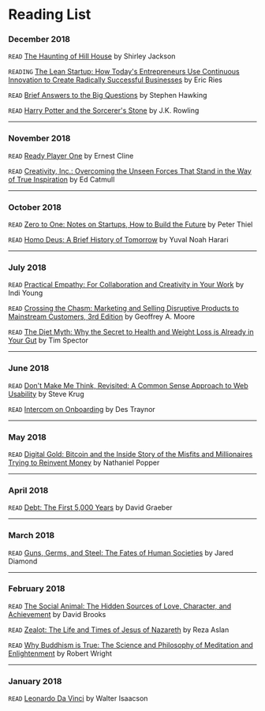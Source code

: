 # Reading List

### December 2018
`READ` [The Haunting of Hill House](https://www.amazon.com/Haunting-Hill-House-Penguin-Classics-ebook/dp/B004SS1MJI/ref=tmm_kin_swatch_0?_encoding=UTF8&qid=1545617649&sr=8-2) by Shirley Jackson

`READING` [The Lean Startup: How Today's Entrepreneurs Use Continuous Innovation to Create Radically Successful Businesses](https://www.amazon.com/Lean-Startup-Entrepreneurs-Continuous-Innovation/dp/0307887898/ref=sr_1_1_sspa?ie=UTF8&qid=1545617593&sr=8-1-spons&keywords=The+Lean+Startup&psc=1) by Eric Ries

`READ` [Brief Answers to the Big Questions](https://www.amazon.com/Brief-Answers-Questions-Stephen-Hawking/dp/1984819194/ref=asc_df_1984819194/?tag=hyprod-20&linkCode=df0&hvadid=312065538926&hvpos=1o1&hvnetw=g&hvrand=4958409437584931674&hvpone=&hvptwo=&hvqmt=&hvdev=c&hvdvcmdl=&hvlocint=&hvlocphy=9060297&hvtargid=pla-527434859021&psc=1) by Stephen Hawking

`READ` [Harry Potter and the Sorcerer's Stone](https://www.amazon.com/Harry-Potter-Sorcerers-Stone-Rowling/dp/059035342X/ref=tmm_pap_swatch_0?_encoding=UTF8&qid=&sr=) by J.K. Rowling

---

### November 2018
`READ` [Ready Player One](https://www.amazon.com/Ready-Player-One-Ernest-Cline/dp/030788743X/ref=tmm_hrd_swatch_0?_encoding=UTF8&qid=&sr=) by Ernest Cline

`READ` [Creativity, Inc.: Overcoming the Unseen Forces That Stand in the Way of True Inspiration](https://www.amazon.com/Creativity-Inc-Overcoming-Unseen-Inspiration/dp/0812993012/ref=tmm_hrd_swatch_0?_encoding=UTF8&qid=&sr=) by Ed Catmull

---

### October 2018
`READ` [Zero to One: Notes on Startups, How to Build the Future](https://www.amazon.com/Zero-One-Notes-Startups-Future/dp/0804139296/ref=tmm_hrd_swatch_0?_encoding=UTF8&qid=&sr=) by Peter Thiel

`READ` [Homo Deus: A Brief History of Tomorrow](https://www.amazon.com/Homo-Deus-Brief-History-Tomorrow/dp/0062464310/ref=tmm_hrd_swatch_0?_encoding=UTF8&qid=&sr=) by Yuval Noah Harari

---

### July 2018
`READ` [Practical Empathy: For Collaboration and Creativity in Your Work](https://www.amazon.com/Practical-Empathy-Collaboration-Creativity-Your/dp/1933820489) by Indi Young

`READ` [Crossing the Chasm: Marketing and Selling Disruptive Products to Mainstream Customers, 3rd Edition](https://www.amazon.com/Crossing-Chasm-3rd-Disruptive-Mainstream/dp/0062292986/ref=sr_1_1?s=books&ie=UTF8&qid=1532434280&sr=1-1&keywords=Crossing+the+chasm) by Geoffrey A. Moore

`READ` [The Diet Myth: Why the Secret to Health and Weight Loss is Already in Your Gut](https://www.amazon.com/Diet-Myth-Secret-Health-Already/dp/1468313614/ref=sr_1_1?s=books&ie=UTF8&qid=1532434465&sr=1-1&keywords=the+diet+myth) by Tim Spector

---

### June 2018
`READ` [Don't Make Me Think, Revisited: A Common Sense Approach to Web Usability](https://www.amazon.com/Dont-Make-Think-Revisited-Usability/dp/0321965515/ref=pd_lpo_sbs_14_t_0?_encoding=UTF8&psc=1&refRID=N12H4YAKDZ6WXBMCMHFY) by Steve Krug

`READ` [Intercom on Onboarding](https://www.amazon.com/Intercom-Onboarding-Traynor-ebook/dp/B01MXVC56I/ref=sr_1_1?ie=UTF8&qid=1529327403&sr=8-1&keywords=The+Elements+of+User+onboarding) by Des Traynor

---

### May 2018
`READ` [Digital Gold: Bitcoin and the Inside Story of the Misfits and Millionaires Trying to Reinvent Money](https://www.amazon.com/Digital-Gold-Bitcoin-Millionaires-Reinvent/dp/0062362496/ref=tmm_hrd_swatch_0?_encoding=UTF8&qid=1522752213&sr=1-1) by Nathaniel Popper

---

### April 2018
`READ` [Debt: The First 5,000 Years](https://www.amazon.com/Debt-Updated-Expanded-First-Years/dp/1612194192/ref=sr_1_1?ie=UTF8&qid=1522752008&sr=8-1&keywords=debt+the+first+5000+years) by David Graeber

---

### March 2018
`READ` [Guns, Germs, and Steel: The Fates of Human Societies](https://www.amazon.com/Guns-Germs-Steel-Fates-Societies/dp/0393061310/ref=mt_hardcover?_encoding=UTF8&me=) by Jared Diamond

---

### February 2018
`READ` [The Social Animal: The Hidden Sources of Love, Character, and Achievement](https://www.amazon.com/Social-Animal-Sources-Character-Achievement/dp/0812979370/ref=sr_1_1?s=books&ie=UTF8&qid=1522752086&sr=1-1&keywords=the+social+animal) by David Brooks

`READ` [Zealot: The Life and Times of Jesus of Nazareth](https://www.amazon.com/Zealot-Life-Times-Jesus-Nazareth/dp/0812981480/ref=sr_1_1_twi_pap_1?s=books&ie=UTF8&qid=1522752066&sr=1-1&keywords=zealot) by Reza Aslan

`READ` [Why Buddhism is True: The Science and Philosophy of Meditation and Enlightenment](https://www.amazon.com/Why-Buddhism-True-Philosophy-Enlightenment/dp/1439195455/ref=sr_1_1_twi_har_1?s=books&ie=UTF8&qid=1522752047&sr=1-1&keywords=why+buddhism+is+true) by Robert Wright

---

### January 2018
`READ` [Leonardo Da Vinci](https://www.amazon.com/Leonardo-Vinci-Walter-Isaacson/dp/1501139150/ref=sr_1_1_twi_har_1?s=books&ie=UTF8&qid=1522752097&sr=1-1&keywords=leonardo+da+vinci+walter+isaacson) by Walter Isaacson
